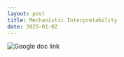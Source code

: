 ```yaml
---
layout: post
title: Mechanistic Interpretability
date: 2025-01-02
---
```



![Google doc link](https://docs.google.com/document/d/1J181l3jezRdJosBjeiTLcLUojnyS-vH8q74WTPo9xjU/edit?usp=sharing)

